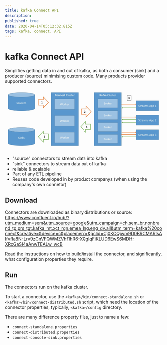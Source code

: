 ```yaml
---
title: kafka Connect API
description: 
published: true
date: 2020-04-14T05:12:32.815Z
tags: kafka, connect, API
---
```


# kafka Connect API
Simplifies getting data in and out of kafka, as both a consumer (sink) and a producer (source) minimising custom code. Many products provider supported connectors.

![kafka-connect.png](/uploads/kafka/kafka-connect.png)

* "source" connectors to stream data into kafka
* "sink" connectors to stream data out of kafka
* reliable & scalable
* Part of any ETL pipeline
* Reuses code developed in by product companys (when using the company's own connetor)

## Download
Connectors are downloaded as binary distributions or source:
https://www.confluent.io/hub/?utm_medium=sem&utm_source=google&utm_campaign=ch.sem_br.nonbrand_tp.prs_tgt.kafka_mt.xct_rgn.emea_lng.eng_dv.all&utm_term=kafka%20connect&creative=&device=c&placement=&gclid=Cj0KCQjwm9D0BRCMARIsAIfvfIa8N-Lrv9zCnVFQWMZVhf1hR6-XQgIqFiKLUD6EwS6MDH-XRcGaSI4aAnwTEALw_wcB

Read the instructions on how to build/install the connector, and significantly, what configuration properties they require.

## Run
The connectors run on the kafka cluster.

To start a connector, use the `<kafka>/bin/connect-standalone.sh` or `<kafka>/bin/connect-distributed.sh` script, which need the location of the connector properties, typically, `<kafka>/config` directory.

There are many difference property files, just to name a few:
* `connect-standalone.properties`
* `connect-distributed.properties`
* `connect-console-sink.properties`

